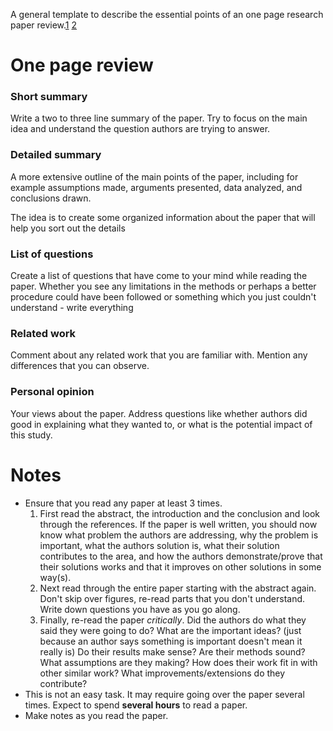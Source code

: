 A general template to describe the essential points of an one page research
paper review.[1](http://www.cs.swarthmore.edu/~newhall/cs97/s00/ReadingAdvice.html)
[2](http://www.eecs.harvard.edu/~michaelm/postscripts/ReadPaper.pdf)

# One page review

### Short summary
Write a two to three line summary of the paper. Try to focus on the main idea
and understand the question authors are trying to answer.

### Detailed summary
A more extensive outline of the main points of the paper, including for example
assumptions made, arguments presented, data analyzed, and conclusions drawn.

The idea is to create some organized information about the paper that will help
you sort out the details

### List of questions
Create a list of questions that have come to your mind while reading the paper.
Whether you see any limitations in the methods or perhaps a better procedure
could have been followed or something which you just couldn't understand -
write everything

### Related work
Comment about any related work that you are familiar with. Mention any
differences that you can observe.

### Personal opinion
Your views about the paper. Address questions like whether authors did good in explaining what they
wanted to, or what is the potential impact of this study.

# Notes
* Ensure that you read any paper at least 3 times.
    1. First read the abstract, the introduction and the conclusion and look
through the references. If the paper is well written, you should now know what
problem the authors are addressing, why the problem is important, what the
authors solution is, what their solution contributes to the area, and how the
authors demonstrate/prove that their solutions works and that it improves on
other solutions in some way(s).
    2. Next read through the entire paper starting with the abstract again. Don't
skip over figures, re-read parts that you don't understand. Write down
questions you have as you go along.
    3. Finally, re-read the paper *critically*. Did the authors do what they said
they were going to do? What are the important ideas? (just because an author
says something is important doesn't mean it really is) Do their results make
sense? Are their methods sound? What assumptions are they making? How does
their work fit in with other similar work? What improvements/extensions do they
contribute?
* This is not an easy task. It may require going over the paper several times.
  Expect to spend **several hours** to read a paper.
* Make notes as you read the paper.
